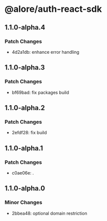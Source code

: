 # @alore/auth-react-sdk

## 1.1.0-alpha.4

### Patch Changes

- 4d2a1db: enhance error handling

## 1.1.0-alpha.3

### Patch Changes

- bf69bad: fix packages build

## 1.1.0-alpha.2

### Patch Changes

- 2efdf28: fix build

## 1.1.0-alpha.1

### Patch Changes

- c0ae06e: .

## 1.1.0-alpha.0

### Minor Changes

- 2bbea48: optional domain restriction
